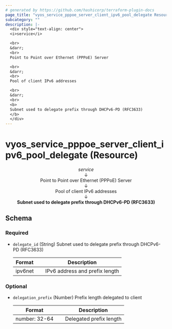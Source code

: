 ```yaml
---
# generated by https://github.com/hashicorp/terraform-plugin-docs
page_title: "vyos_service_pppoe_server_client_ipv6_pool_delegate Resource - vyos"
subcategory: ""
description: |-
  <div style="text-align: center">
  <i>service</i>

  <br>
  &darr;
  <br>
  Point to Point over Ethernet (PPPoE) Server

  <br>
  &darr;
  <br>
  Pool of client IPv6 addresses

  <br>
  &darr;
  <br>
  <b>
  Subnet used to delegate prefix through DHCPv6-PD (RFC3633)
  </b>
  </div>
---
```


# vyos_service_pppoe_server_client_ipv6_pool_delegate (Resource)

<div style="text-align: center">
<i>service</i>

<br>
&darr;
<br>
Point to Point over Ethernet (PPPoE) Server

<br>
&darr;
<br>
Pool of client IPv6 addresses

<br>
&darr;
<br>
<b>
Subnet used to delegate prefix through DHCPv6-PD (RFC3633)
</b>
</div>



<!-- schema generated by tfplugindocs -->
## Schema

### Required

- `delegate_id` (String) Subnet used to delegate prefix through DHCPv6-PD (RFC3633)

    |  Format &emsp; | Description  |
    |----------|---------------|
    |  ipv6net  &emsp; |  IPv6 address and prefix length  |

### Optional

- `delegation_prefix` (Number) Prefix length delegated to client

    |  Format &emsp; | Description  |
    |----------|---------------|
    |  number: 32-64  &emsp; |  Delegated prefix length  |
